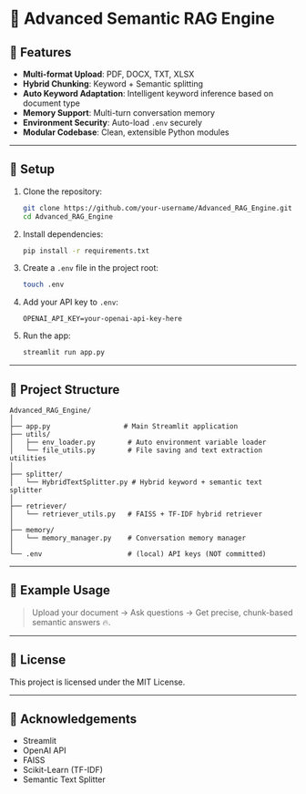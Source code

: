 
# 📃 Advanced Semantic RAG Engine

## 🚀 Features

- **Multi-format Upload**: PDF, DOCX, TXT, XLSX
- **Hybrid Chunking**: Keyword + Semantic splitting
- **Auto Keyword Adaptation**: Intelligent keyword inference based on document type
- **Memory Support**: Multi-turn conversation memory
- **Environment Security**: Auto-load `.env` securely
- **Modular Codebase**: Clean, extensible Python modules

---

## 🔰 Setup

1. Clone the repository:
    ```bash
    git clone https://github.com/your-username/Advanced_RAG_Engine.git
    cd Advanced_RAG_Engine
    ```

2. Install dependencies:
    ```bash
    pip install -r requirements.txt
    ```

3. Create a `.env` file in the project root:
    ```bash
    touch .env
    ```

4. Add your API key to `.env`:
    ```
    OPENAI_API_KEY=your-openai-api-key-here
    ```

5. Run the app:
    ```bash
    streamlit run app.py
    ```

---

## 📂 Project Structure

```
Advanced_RAG_Engine/
│
├── app.py                  # Main Streamlit application
├── utils/
│   ├── env_loader.py        # Auto environment variable loader
│   └── file_utils.py        # File saving and text extraction utilities
│
├── splitter/
│   └── HybridTextSplitter.py # Hybrid keyword + semantic text splitter
│
├── retriever/
│   └── retriever_utils.py   # FAISS + TF-IDF hybrid retriever
│
├── memory/
│   └── memory_manager.py    # Conversation memory manager
│
└── .env                     # (local) API keys (NOT committed)
```

---

## 💬 Example Usage

> Upload your document → Ask questions → Get precise, chunk-based semantic answers 🔥.

---

## 📜 License

This project is licensed under the MIT License.

---

## 🙌 Acknowledgements

- Streamlit
- OpenAI API
- FAISS
- Scikit-Learn (TF-IDF)
- Semantic Text Splitter

